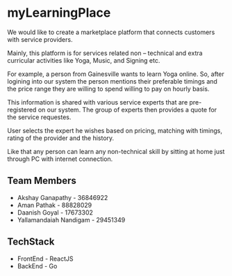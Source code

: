 # myLearningPlace

We would like to create a marketplace platform that connects customers with service providers.
 
Mainly, this platform is for services related non – technical and extra curricular activities like Yoga, Music, and Signing etc.

For example, a person from Gainesville wants to learn Yoga online. So, after logining into our system the person mentions their preferable timings and the price range they are willing to spend willing to pay on hourly basis. 

This information is shared with various service experts that are  pre-registered on our system. The group of experts then provides a quote for the service requestes.

User selects the expert he wishes based on pricing, matching with timings, rating of the provider and the history.

Like that any person can learn any non-technical skill by sitting at home just through PC with internet connection.

## Team Members
* Akshay Ganapathy - 36846922
* Aman Pathak - 88828029
* Daanish Goyal - 17673302
* Yallamandaiah Nandigam - 29451349


## TechStack
* FrontEnd - ReactJS
* BackEnd - Go

